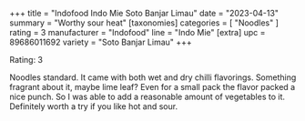 +++
title = "Indofood Indo Mie Soto Banjar Limau"
date = "2023-04-13"
summary = "Worthy sour heat"
[taxonomies]
categories = [ "Noodles" ]
rating = 3
manufacturer = "Indofood"
line = "Indo Mie"
[extra]
upc = 89686011692
variety = "Soto Banjar Limau"
+++

Rating: 3

Noodles standard.
It came with both wet and dry chilli flavorings.
Something fragrant about it, maybe lime leaf?
Even for a small pack the flavor packed a nice punch.
So I was able to add a reasonable amount of vegetables to it.
Definitely worth a try if you like hot and sour.

